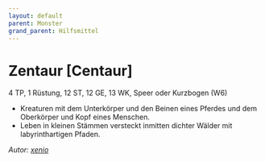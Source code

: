 ```yaml
---
layout: default
parent: Monster
grand_parent: Hilfsmittel
---
```


# Zentaur [Centaur]
4 TP, 1 Rüstung, 12 ST, 12 GE, 13 WK, Speer oder Kurzbogen (W6)
- Kreaturen mit dem Unterkörper und den Beinen eines Pferdes und dem Oberkörper und Kopf eines Menschen.
- Leben in kleinen Stämmen versteckt inmitten dichter Wälder mit labyrinthartigen Pfaden.

*Autor: [xenio](https://xenioinabottle.blogspot.com)*